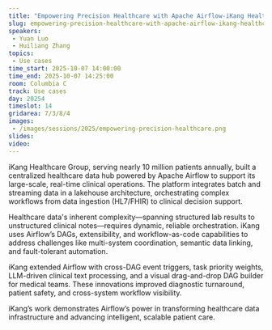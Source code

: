 ```yaml
---
title: "Empowering Precision Healthcare with Apache Airflow-iKang Healthcare Group’s DataHub Journey"
slug: empowering-precision-healthcare-with-apache-airflow-ikang-healthcare-groups-datahub-journey
speakers:
 - Yuan Luo
 - Huiliang Zhang
topics:
 - Use cases
time_start: 2025-10-07 14:00:00
time_end: 2025-10-07 14:25:00
room: Columbia C
track: Use cases
day: 20254
timeslot: 14
gridarea: 7/3/8/4
images: 
 - /images/sessions/2025/empowering-precision-healthcare.png
slides:
video:
---
```


iKang Healthcare Group, serving nearly 10 million patients annually, built a centralized healthcare data hub powered by Apache Airflow to support its large-scale, real-time clinical operations. The platform integrates batch and streaming data in a lakehouse architecture, orchestrating complex workflows from data ingestion (HL7/FHIR) to clinical decision support.

Healthcare data's inherent complexity—spanning structured lab results to unstructured clinical notes—requires dynamic, reliable orchestration. iKang uses Airflow’s DAGs, extensibility, and workflow-as-code capabilities to address challenges like multi-system coordination, semantic data linking, and fault-tolerant automation.

iKang extended Airflow with cross-DAG event triggers, task priority weights, LLM-driven clinical text processing, and a visual drag-and-drop DAG builder for medical teams. These innovations improved diagnostic turnaround, patient safety, and cross-system workflow visibility.

iKang’s work demonstrates Airflow’s power in transforming healthcare data infrastructure and advancing intelligent, scalable patient care.